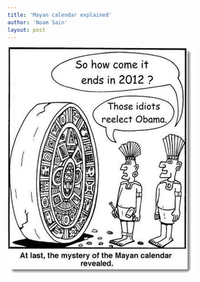 ```yaml
---
title: 'Mayan calendar explained'
author: 'Noam Sain'
layout: post
---
```


![Mayan calendar](/assets/2012/2012-11-mayan-calendar.jpg)